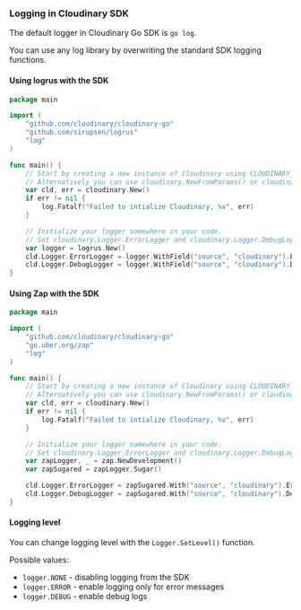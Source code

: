 ### Logging in Cloudinary SDK
The default logger in Cloudinary Go SDK is `go log`.

You can use any log library by overwriting the standard SDK logging functions.

#### Using logrus with the SDK
```go
package main

import (
	"github.com/cloudinary/cloudinary-go"
	"github.com/sirupsen/logrus"
	"log"
)

func main() {
	// Start by creating a new instance of Cloudinary using CLOUDINARY_URL environment variable.
	// Alternatively you can use cloudinary.NewFromParams() or cloudinary.NewFromURL().
	var cld, err = cloudinary.New()
	if err != nil {
		log.Fatalf("Failed to intialize Cloudinary, %v", err)
	}

	// Initialize your logger somewhere in your code.
	// Set cloudinary.Logger.ErrorLogger and cloudinary.Logger.DebugLogger fields with logrus functions
	var logger = logrus.New()
	cld.Logger.ErrorLogger = logger.WithField("source", "cloudinary").Errorln
	cld.Logger.DebugLogger = logger.WithField("source", "cloudinary").Debugln
}
```

#### Using Zap with the SDK
```go
package main

import (
	"github.com/cloudinary/cloudinary-go"
	"go.uber.org/zap"
	"log"
)

func main() {
	// Start by creating a new instance of Cloudinary using CLOUDINARY_URL environment variable.
	// Alternatively you can use cloudinary.NewFromParams() or cloudinary.NewFromURL().
	var cld, err = cloudinary.New()
	if err != nil {
		log.Fatalf("Failed to intialize Cloudinary, %v", err)
	}

	// Initialize your logger somewhere in your code.
	// Set cloudinary.Logger.ErrorLogger and cloudinary.Logger.DebugLogger fields with zap sugared logger functions
	var zapLogger, _ = zap.NewDevelopment()
	var zapSugared = zapLogger.Sugar()

	cld.Logger.ErrorLogger = zapSugared.With("source", "cloudinary").Error
	cld.Logger.DebugLogger = zapSugared.With("source", "cloudinary").Debug
}
```

#### Logging level

You can change logging level with the `Logger.SetLevel()` function.

Possible values:
- `logger.NONE`  - disabling logging from the SDK
- `logger.ERROR` - enable logging only for error messages
- `logger.DEBUG` - enable debug logs
